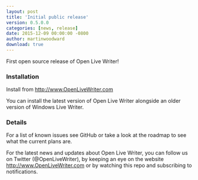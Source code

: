 ```yaml
---
layout: post
title: 'Initial public release'
version: 0.5.0.0
categories: [news, release]
date: 2015-12-09 00:00:00 -0800
author: martinwoodward
download: true
---
```

First open source release of Open Live Writer!

### Installation

Install from http://www.OpenLiveWriter.com

You can install the latest version of Open Live Writer alongside an older version of Windows Live Writer.

### Details

For a list of known issues see GitHub or take a
look at the roadmap to see what the current plans are.

For the latest news and updates about Open Live Writer, you can follow us on Twitter 
(@OpenLiveWriter), by keeping an eye on the website
http://www.OpenLiveWriter.com or by watching this repo and subscribing to notifications.
